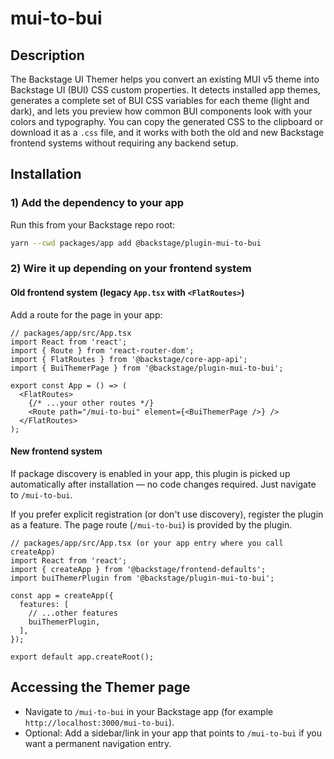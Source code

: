 # mui-to-bui

## Description

The Backstage UI Themer helps you convert an existing MUI v5 theme into Backstage UI (BUI) CSS custom properties. It detects installed app themes, generates a complete set of BUI CSS variables for each theme (light and dark), and lets you preview how common BUI components look with your colors and typography. You can copy the generated CSS to the clipboard or download it as a `.css` file, and it works with both the old and new Backstage frontend systems without requiring any backend setup.

## Installation

### 1) Add the dependency to your app

Run this from your Backstage repo root:

```bash
yarn --cwd packages/app add @backstage/plugin-mui-to-bui
```

### 2) Wire it up depending on your frontend system

#### Old frontend system (legacy `App.tsx` with `<FlatRoutes>`)

Add a route for the page in your app:

```tsx
// packages/app/src/App.tsx
import React from 'react';
import { Route } from 'react-router-dom';
import { FlatRoutes } from '@backstage/core-app-api';
import { BuiThemerPage } from '@backstage/plugin-mui-to-bui';

export const App = () => (
  <FlatRoutes>
    {/* ...your other routes */}
    <Route path="/mui-to-bui" element={<BuiThemerPage />} />
  </FlatRoutes>
);
```

#### New frontend system

If package discovery is enabled in your app, this plugin is picked up automatically after installation — no code changes required. Just navigate to `/mui-to-bui`.

If you prefer explicit registration (or don't use discovery), register the plugin as a feature. The page route (`/mui-to-bui`) is provided by the plugin.

```tsx
// packages/app/src/App.tsx (or your app entry where you call createApp)
import React from 'react';
import { createApp } from '@backstage/frontend-defaults';
import buiThemerPlugin from '@backstage/plugin-mui-to-bui';

const app = createApp({
  features: [
    // ...other features
    buiThemerPlugin,
  ],
});

export default app.createRoot();
```

## Accessing the Themer page

- Navigate to `/mui-to-bui` in your Backstage app (for example `http://localhost:3000/mui-to-bui`).
- Optional: Add a sidebar/link in your app that points to `/mui-to-bui` if you want a permanent navigation entry.
